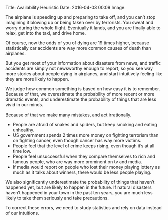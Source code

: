 Title: Availability Heuristic
Date: 2016-04-03 00:09
Image: 

The airplane is speeding up and preparing to take off, and you can’t stop imagining it blowing up or being taken over by terrorists. You sweat and worry during the whole flight. Eventually it lands, and you are finally able to relax, get into the taxi, and drive home.

Of course, now the odds of you of dying are 19 times higher, because statistically car accidents are way more common causes of death than airplanes.

But you get most of your information about disasters from news, and traffic accidents are simply not newsworthy enough to report, so you see way more stories about people dying in airplanes, and start intuitively feeling like they are more likely to happen.

We judge how common something is based on how easy it is to remember. Because of that, we overestimate the probability of more recent or more dramatic events, and underestimate the probability of things that are less vivid in our minds.

Because of that we make many mistakes, and act irrationally.

- People are afraid of snakes and spiders, but keep smoking and eating unhealthy.
- US government spends 2 times more money on fighting terrorism than on fighting cancer, even though cancer has way more victims.
- People feel that the level of crime keeps rising, even though it’s at all time low.
- People feel unsuccessful when they compare themselves to rich and famous people, who are way more prominent on tv and media.
- If media would report on people who lost their money playing lottery as much as it talks about winners, there would be less people playing.

We also significantly underestimate the probability of things that haven’t happened yet, but are likely to happen in the future. If natural disasters haven’t happened in your town in the past ten years, you are much less likely to take them seriously and take precautions.

To correct these errors, we need to study statistics and rely on data instead of our intuitions.

